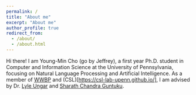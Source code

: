 ```yaml
---
permalink: /
title: "About me"
excerpt: "About me"
author_profile: true
redirect_from: 
  - /about/
  - /about.html
---
```


Hi there! I am Young-Min Cho (go by Jeffrey), a first year Ph.D. student in Computer and Information Science at the University of Pennsylvania, focusing on Natural Language Processing and Artificial Intelligence. As a member of [WWBP](https://wwbp.org/) and (CSL)[https://csl-lab-upenn.github.io/], I am advised by Dr. [Lyle Ungar](https://www.cis.upenn.edu/~ungar/) and [Sharath Chandra Guntuku](https://sharathg.cis.upenn.edu/). 


